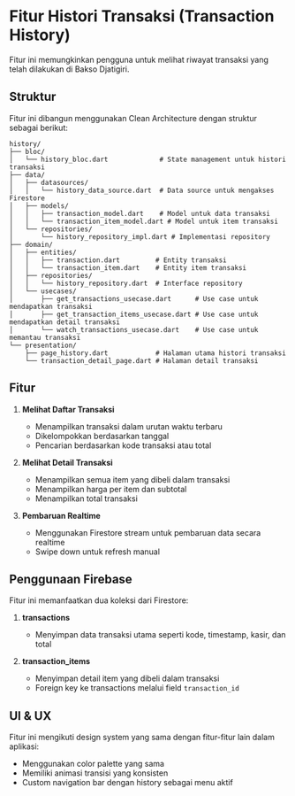 # Fitur Histori Transaksi (Transaction History)

Fitur ini memungkinkan pengguna untuk melihat riwayat transaksi yang telah dilakukan di Bakso Djatigiri.

## Struktur

Fitur ini dibangun menggunakan Clean Architecture dengan struktur sebagai berikut:

```
history/
├── bloc/
│   └── history_bloc.dart             # State management untuk histori transaksi
├── data/
│   ├── datasources/
│   │   └── history_data_source.dart  # Data source untuk mengakses Firestore
│   ├── models/
│   │   ├── transaction_model.dart    # Model untuk data transaksi
│   │   └── transaction_item_model.dart # Model untuk item transaksi
│   └── repositories/
│       └── history_repository_impl.dart # Implementasi repository
├── domain/
│   ├── entities/
│   │   ├── transaction.dart         # Entity transaksi
│   │   └── transaction_item.dart    # Entity item transaksi
│   ├── repositories/
│   │   └── history_repository.dart  # Interface repository
│   └── usecases/
│       ├── get_transactions_usecase.dart      # Use case untuk mendapatkan transaksi
│       ├── get_transaction_items_usecase.dart # Use case untuk mendapatkan detail transaksi
│       └── watch_transactions_usecase.dart    # Use case untuk memantau transaksi
└── presentation/
    ├── page_history.dart            # Halaman utama histori transaksi
    └── transaction_detail_page.dart # Halaman detail transaksi
```

## Fitur

1. **Melihat Daftar Transaksi**

   - Menampilkan transaksi dalam urutan waktu terbaru
   - Dikelompokkan berdasarkan tanggal
   - Pencarian berdasarkan kode transaksi atau total

2. **Melihat Detail Transaksi**

   - Menampilkan semua item yang dibeli dalam transaksi
   - Menampilkan harga per item dan subtotal
   - Menampilkan total transaksi

3. **Pembaruan Realtime**
   - Menggunakan Firestore stream untuk pembaruan data secara realtime
   - Swipe down untuk refresh manual

## Penggunaan Firebase

Fitur ini memanfaatkan dua koleksi dari Firestore:

1. **transactions**

   - Menyimpan data transaksi utama seperti kode, timestamp, kasir, dan total

2. **transaction_items**
   - Menyimpan detail item yang dibeli dalam transaksi
   - Foreign key ke transactions melalui field `transaction_id`

## UI & UX

Fitur ini mengikuti design system yang sama dengan fitur-fitur lain dalam aplikasi:

- Menggunakan color palette yang sama
- Memiliki animasi transisi yang konsisten
- Custom navigation bar dengan history sebagai menu aktif
